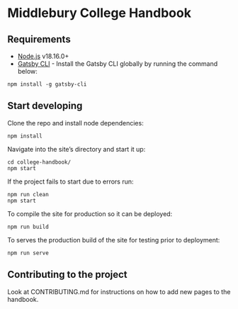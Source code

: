 # Middlebury College Handbook

## Requirements

* [Node.js](https://nodejs.org/) v18.16.0+
* [Gatsby CLI](https://www.gatsbyjs.com/docs/tutorial/getting-started/part-0/#gatsby-cli) - Install the Gatsby CLI globally by running the command below:

```shell
npm install -g gatsby-cli
```

## Start developing

Clone the repo and install node dependencies:

```shell
npm install
```

Navigate into the site’s directory and start it up:

```shell
cd college-handbook/
npm start
```

If the project fails to start due to errors run:

```shell
npm run clean
npm start
```

To compile the site for production so it can be deployed:

```shell
npm run build
```

To serves the production build of the site for testing prior to deployment:

```shell
npm run serve
```

## Contributing to the project 

Look at CONTRIBUTING.md for instructions on how to add new pages to the handbook. 
